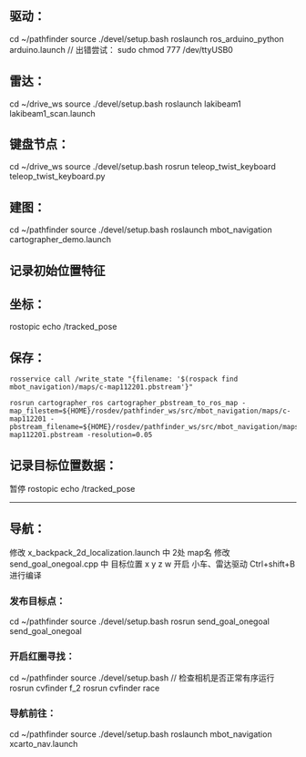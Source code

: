 ## 驱动：
cd ~/pathfinder
source ./devel/setup.bash
roslaunch ros_arduino_python arduino.launch
// 出错尝试：
sudo chmod 777 /dev/ttyUSB0

## 雷达：
cd ~/drive_ws
source ./devel/setup.bash
roslaunch lakibeam1 lakibeam1_scan.launch

## 键盘节点：
cd ~/drive_ws
source ./devel/setup.bash
rosrun teleop_twist_keyboard teleop_twist_keyboard.py

## 建图：
cd ~/pathfinder
source ./devel/setup.bash
roslaunch mbot_navigation cartographer_demo.launch

## 记录初始位置特征

## 坐标：
rostopic echo /tracked_pose

## 保存：
```
rosservice call /write_state "{filename: '$(rospack find mbot_navigation)/maps/c-map112201.pbstream'}"
```
```
rosrun cartographer_ros cartographer_pbstream_to_ros_map -map_filestem=${HOME}/rosdev/pathfinder_ws/src/mbot_navigation/maps/c-map112201 -pbstream_filename=${HOME}/rosdev/pathfinder_ws/src/mbot_navigation/maps/c-map112201.pbstream -resolution=0.05
```

## 记录目标位置数据：
暂停 rostopic echo /tracked_pose

---
## 导航：
修改 x_backpack_2d_localization.launch 中 2处 map名
修改 send_goal_onegoal.cpp 中 目标位置 x y z w
开启 小车、雷达驱动
Ctrl+shift+B 进行编译

### 发布目标点：
cd ~/pathfinder
source ./devel/setup.bash
rosrun send_goal_onegoal send_goal_onegoal

### 开启红圈寻找：
cd ~/pathfinder
source ./devel/setup.bash
// 检查相机是否正常有序运行
rosrun cvfinder f_2
rosrun cvfinder race
### 导航前往：
cd ~/pathfinder
source ./devel/setup.bash
roslaunch mbot_navigation xcarto_nav.launch 